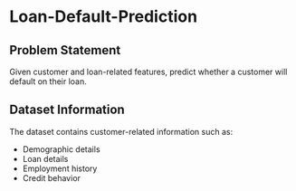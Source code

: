 # Loan-Default-Prediction
## Problem Statement
Given customer and loan-related features, predict whether a customer will default on their loan.

## Dataset Information
The dataset contains customer-related information such as:
- Demographic details
- Loan details
- Employment history
- Credit behavior
